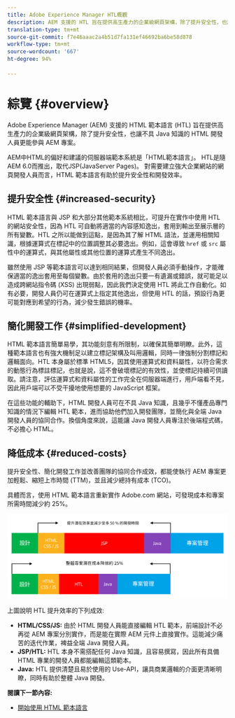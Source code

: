 ```yaml
---
title: Adobe Experience Manager HTL概觀
description: AEM 支援的 HTL 旨在提供高生產力的企業級網頁架構，除了提升安全性，也讓不具 Java 知識的 HTML 開發人員更能參與 AEM 專案。
translation-type: tm+mt
source-git-commit: f7e46aaac2a4b51d7fa131ef46692ba6be58d878
workflow-type: tm+mt
source-wordcount: '667'
ht-degree: 94%

---
```



# 綜覽 {#overview}

Adobe Experience Manager (AEM) 支援的 HTML 範本語言 (HTL) 旨在提供高生產力的企業級網頁架構，除了提升安全性，也讓不具 Java 知識的 HTML 開發人員更能參與 AEM 專案。

AEM中HTML的偏好和建議的伺服器端範本系統是「HTML範本語言」。 HTL是隨AEM 6.0而推出，取代JSP(JavaServer Pages)。 對需要建立強大企業網站的網頁開發人員而言，HTML 範本語言有助於提升安全性和開發效率。

## 提升安全性 {#increased-security}

HTML 範本語言與 JSP 和大部分其他範本系統相比，可提升在實作中使用 HTL 的網站安全性，因為 HTL 可自動將適當的內容感知逸出，套用到輸出至展示層的所有變數。HTL 之所以能做到這點，是因為其了解 HTML 語法，並運用相關知識，根據運算式在標記中的位置調整其必要逸出。例如，這會導致 `href` 或 `src` 屬性中的運算式，與其他屬性或其他位置的運算式產生不同逸出。

雖然使用 JSP 等範本語言可以達到相同結果，但開發人員必須手動操作，才能確保適當的逸出套用至每個變數。由於套用的逸出只要一有遺漏或錯誤，就可能足以造成跨網站指令碼 (XSS) 出現弱點，因此我們決定使用 HTL 將此工作自動化。如有必要，開發人員仍可在運算式上指定其他逸出，但使用 HTL 的話，預設行為更可能對應到希望的行為，減少發生錯誤的機率。

## 簡化開發工作 {#simplified-development}

HTML 範本語言簡單易學，其功能刻意有所限制，以確保其簡單明瞭。此外，這種範本語言也有強大機制足以建立標記架構及叫用邏輯，同時一律強制分割標記和邏輯面向。HTL 本身屬於標準 HTML5，因其使用運算式和資料屬性，以符合需求的動態行為標註標記，也就是說，這不會破壞標記的有效性，並使標記持續可供讀取。請注意，評估運算式和資料屬性的工作完全在伺服器端進行，用戶端看不見，因此用戶端可以不受干擾地使用想要的 JavaScript 框架。

在這些功能的輔助下，HTML 開發人員可在不具 Java 知識，且幾乎不懂產品專門知識的情況下編輯 HTL 範本，進而協助他們加入開發團隊，並簡化與全端 Java 開發人員的協同合作。換個角度來說，這能讓 Java 開發人員專注於後端程式碼，不必擔心 HTML。

## 降低成本 {#reduced-costs}

提升安全性、簡化開發工作並改善團隊的協同合作成效，都能使執行 AEM 專案更加輕鬆、縮短上市時間 (TTM)，並且減少總持有成本 (TCO)。

具體而言，使用 HTML 範本語言重新實作 Adobe.com 網站，可發現成本和專案所需時間減少約 25%。

![有效增加及成本減少](assets/chlimage_1.png)

上圖說明 HTL 提升效率的下列成效:

* **HTML/CSS/JS:** 由於 HTML 開發人員能直接編輯 HTL 範本，前端設計不必再從 AEM 專案分別實作，而是能在實際 AEM 元件上直接實作。這能減少痛苦的迭代作業，裨益全端 Java 開發人員。
* **JSP/HTL:** HTL 本身不需搭配任何 Java 知識，且容易撰寫，因此所有具備 HTML 專業的開發人員都能編輯這類範本。
* **Java:** HTL 提供清楚且易於使用的 Use-API，讓具商業邏輯的介面更清晰明瞭，同時有助於整體 Java 開發。

**閱讀下一節內容:**

* [開始使用 HTML 範本語言](getting-started.md)
